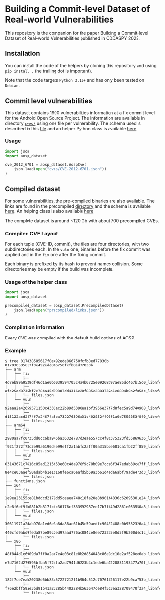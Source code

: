 # Building a Commit-level Dataset of Real-world Vulnerabilities

This repository is the companion for the paper Building a Commit-level Dataset
of Real-world Vulnerabilities published in CODASPY 2022.


## Installation

You can install the code of the helpers by cloning this repository and using `pip install .` (he trailing dot is important).


Note that the code targets `Python 3.10+` and has only been tested on `Debian`.

## Commit level vulnerabilities

This dataset contains 1900 vulnerabilities information at a fix commit level for
the Android Open Source Project. The information are available in directory
[`cves/`](cves/) using one file per vulnerability. The schema used is described
in this [file](schemas/AospCve.schema.json) and an helper Python class is
available [here](src/aospcve.py).

### Usage

```python
import json
import aosp_dataset

cve_2012_6701 = aosp_dataset.AospCve(
    json.load(open("cves/CVE-2012-6701.json"))
)
```

## Compiled dataset
For some vulnerabilities, the pre-compiled binaries are also available. The
links are found in the precompiled [directory](precompiled/links.json) and the
schema is available [here](schemas/precompiled.schema.json). An helping class is
also available [here](src/compiled.py)

The complete dataset is around ~120 Gb with about 700 precompiled CVEs.

### Compiled CVE Layout

For each tuple (CVE-ID, commit), the files are four directories, with two
subdirectories each. In the `vuln` one, binaries before the fix commit was
applied and in the `fix` one after the fixing commit.

Each binary is prefixed by its hash to prevent names collision. Some directories may be empty if the build was incomplete.


### Usage of the helper class

```python
import json
import aosp_dataset

precompiled_dataset = aosp_dataset.PrecompiledDataset(
    json.load(open("precompiled/links.json"))
)
```

### Compilation information

Every CVE was compiled with the default build options of AOSP.


### Example
```console
$ tree 017838585617f0e492ede866750fcfb8ed77830b
017838585617f0e492ede866750fcfb8ed77830b
├── arm
│   ├── fix
│   │   ├── 4d7eb89a9529df46d1ae0b1039594705c4a4b6725e09268d97ae85dc467b15c0_libnfc_nci_jni.so
│   │   ├── afe25ad8735bf7e78ba45d39387dd4316c20f885c2883732a1c8894b0a2f85dc_libnfc_nci_jni.so
│   │   └── files.json
│   └── vuln
│       ├── 92aaa2a42659571150c4331ac22b89d5390ea1bf3956e37f7d8fec5a9d740908_libnfc_nci_jni.so
│       ├── d15122acd2474f7a24674a5ea732276396a31c402852f493f1a0d7558853f840_libnfc_nci_jni.so
│       └── files.json
├── arm64
│   ├── fix
│   │   ├── 2980aa7fc0735dd0cc6ba946ba3632e787d3eae557cc4f86375323fd55869636_libnfc_nci_jni.so
│   │   ├── f921f272f78c3e99a6196d4e99eff2a1abfc2aff00a315bde681ca1fb22ff859_libnfc_nci_jni.so
│   │   └── files.json
│   └── vuln
│       ├── 63143671c7616c85ad1215f53e60c4da978f9c78b09e7cca6f347edab39ce7ff_libnfc_nci_jni.so
│       ├── 8e4ce03aaef50adab4b1e1d168fe6ca6eafd5b59a3b61d4ada6abf79ade473d3_libnfc_nci_jni.so
│       └── files.json
├── functions.json
├── x64
│   ├── fix
│   │   ├── 1e9ea23155ce81bddcd2179dd5ceaea748c18fa20e8b901f4836c62095301e24_libnfc_nci_jni.so
│   │   ├── c2e8f6ef9fb081b2b817fcfc36176cf333992987ee17b7ff49d2861e053550a8_libnfc_nci_jni.so
│   │   └── files.json
│   └── vuln
│       ├── 30611971a2dab970a1ed6e3a8da88ac61b45c59aedfc90432488c0b9532326a4_libnfc_nci_jni.so
│       ├── 440cfd9abd9feda87be89c7ed97aad776ac884ce8ee723235e0d5f9b200d4c1c_libnfc_nci_jni.so
│       └── files.json
└── x86
    ├── fix
    │   ├── 48f844d1e6909da7ff0a2ae7e4e03c81e8b2d854048c86e9dc10e2af528ee6ab_libnfc_nci_jni.so
    │   ├── e7d7162d279595bfba5f724fa2ad7941d6223b4c1ede6ba1228831193477a70f_libnfc_nci_jni.so
    │   └── files.json
    └── vuln
        ├── 182f7ce7eab20238d6bb83d57227212f1b964c512c70761f26117e22b9ca753b_libnfc_nci_jni.so
        ├── f76e2bff59ae3bd91b41a23285b4402284b563647ce84f553ea328709470f3a4_libnfc_nci_jni.so
        └── files.json

```

